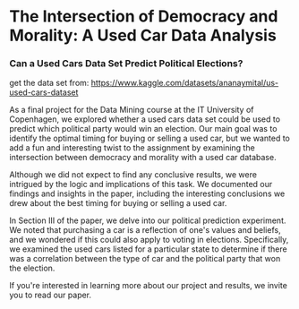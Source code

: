 # The Intersection of Democracy and Morality: A Used Car Data Analysis

### Can a Used Cars Data Set Predict Political Elections?

get the data set from: https://www.kaggle.com/datasets/ananaymital/us-used-cars-dataset

As a final project for the Data Mining course at the IT University of Copenhagen, we explored whether a used cars data set could be used to predict which political party would win an election. Our main goal was to identify the optimal timing for buying or selling a used car, but we wanted to add a fun and interesting twist to the assignment by examining the intersection between democracy and morality with a used car database.

Although we did not expect to find any conclusive results, we were intrigued by the logic and implications of this task. We documented our findings and insights in the paper, including the interesting conclusions we drew about the best timing for buying or selling a used car.

In Section III of the paper, we delve into our political prediction experiment. We noted that purchasing a car is a reflection of one's values and beliefs, and we wondered if this could also apply to voting in elections. Specifically, we examined the used cars listed for a particular state to determine if there was a correlation between the type of car and the political party that won the election.

If you're interested in learning more about our project and results, we invite you to read our paper.

